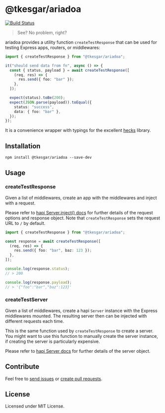 # @tkesgar/ariadoa

[![Build Status](https://travis-ci.org/tkesgar/ariadoa.svg?branch=master)](https://travis-ci.org/tkesgar/ariadoa)

> See? No problem, right?

ariadoa provides a utility function `createTestResponse` that can be used for
testing Express apps, routers, or middlewares:

```ts
import { createTestResponse } from "@tkesgar/ariadoa";

it("should send data from fn", async () => {
  const { status, payload } = await createTestResponse([
    (req, res) => {
      res.send({ foo: "bar" });
    },
  ]);

  expect(status).toBe(200);
  expect(JSON.parse(payload)).toEqual({
    status: "success",
    data: { foo: "bar" },
  });
});
```

It is a convenience wrapper with typings for the excellent [hecks][hecks]
library.

## Installation

```
npm install @tkesgar/ariadoa --save-dev
```

## Usage

### createTestResponse

Given a list of middlewares, create an app with the middlewares and inject with
a request.

Please refer to [hapi Server.inject() docs][hapi-inject] for further
details of the request options and response object. Note that
`createTestResponse` sets the request URL to `/` by default.

```ts
import { createTestResponse } from "@tkesgar/ariadoa";

const response = await createTestResponse([
  (req, res) => {
    res.send({ foo: "bar", baz: 123 });
  },
]);

console.log(response.status);
// > 200

console.log(response.payload);
// > '{"foo":"bar","baz":123}'
```

### createTestServer

Given a list of middlewares, create a hapi `Server` instance with the Express
middlewares mounted. The resulting server then can be injected with different
requests each time.

This is the same function used by `createTestResponse` to create a server. You
might want to use this function to manually create the server instance, if
creating the server is particularly expensive.

Please refer to [hapi Server docs][hapi-server] for further details of the
server object.

## Contribute

Feel free to [send issues][issues] or [create pull requests][pulls].

## License

Licensed under MIT License.

[hapi-inject]: https://hapi.dev/api/#-await-serverinjectoptions
[hapi-server]: https://hapi.dev/api/#server
[hecks]: https://github.com/hapipal/hecks
[issues]: https://github.com/tkesgar/ariadoa/issues
[pulls]: https://github.com/tkesgar/ariadoa/pulls
